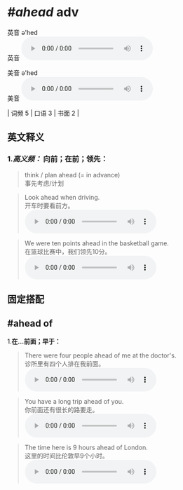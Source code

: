 # ***\#ahead*** adv
英音 ə'hed  
英音
<audio src="./media/ahead-B.aac" controls="controls"></audio>

美音 ə'hed  
美音
<audio src="./media/ahead.aac" controls="controls"></audio>



| 词频 5 | 口语 3 | 书面 2 |  

英文释义
---
### 1.*高义频：* **向前；在前；领先：**  

 > think / plan ahead (= in advance)  
 > 事先考虑/计划    

 > Look ahead when driving.   
 > 开车时要看前方。    
<audio src="./media/1-ahead.aac" controls="controls"></audio>

 > We were ten points ahead in the basketball game.   
 > 在篮球比赛中，我们领先10分。    
<audio src="./media/2-ahead.aac" controls="controls"></audio>


固定搭配
---
## \#ahead of
1.**在…前面；早于：**  

 > There were four people ahead of me at the doctor's.  
 > 诊所里有四个人排在我前面。    
<audio src="./media/ahead -101_AAC.aac" controls="controls"></audio>

 > You have a long trip ahead of you.  
 > 你前面还有很长的路要走。    
<audio src="./media/ahead-102_AAC.aac" controls="controls"></audio>

 > The time here is 9 hours ahead of London.   
 > 这里的时间比伦敦早9个小时。    
<audio src="./media/4-ahead.aac" controls="controls"></audio>


